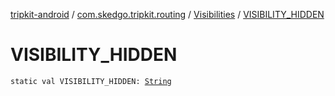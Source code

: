 [tripkit-android](../../index.md) / [com.skedgo.tripkit.routing](../index.md) / [Visibilities](index.md) / [VISIBILITY_HIDDEN](./-v-i-s-i-b-i-l-i-t-y_-h-i-d-d-e-n.md)

# VISIBILITY_HIDDEN

`static val VISIBILITY_HIDDEN: `[`String`](https://kotlinlang.org/api/latest/jvm/stdlib/kotlin/-string/index.html)